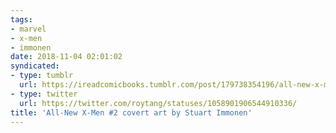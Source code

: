 ```yaml
---
tags:
- marvel
- x-men
- immonen
date: 2018-11-04 02:01:02
syndicated:
- type: tumblr
  url: https://ireadcomicbooks.tumblr.com/post/179738354196/all-new-x-men-2-covert-art-by-stuart-immonen
- type: twitter
  url: https://twitter.com/roytang/statuses/1058901906544910336/
title: 'All-New X-Men #2 covert art by Stuart Immonen'
---
```



